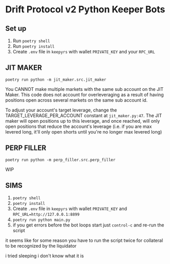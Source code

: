 # Drift Protocol v2 Python Keeper Bots

## Set up

1) Run `poetry shell`
2) Run `poetry install`
3) Create `.env` file in `keepyrs` with wallet `PRIVATE_KEY` and your `RPC_URL`

## JIT MAKER

`poetry run python -m jit_maker.src.jit_maker`

You CANNOT make multiple markets with the same sub account on the JIT Maker.  This code does not account for overleveraging as a result of having positions open across several markets on the same sub account id. 

To adjust your account's target leverage, change the TARGET_LEVERAGE_PER_ACCOUNT constant at `jit_maker.py:47`.  The JIT maker will open positions up to this leverage, and once reached, will only open positions that reduce the account's leverage (i.e. if you are max levered long, it'll only open shorts until you're no longer max levered long)


## PERP FILLER

`poetry run python -m perp_filler.src.perp_filler`

WIP


## SIMS

1. `poetry shell`
2. `poetry install`
3. Create `.env` file in `keepyrs` with wallet `PRIVATE_KEY` and `RPC_URL=http://127.0.0.1:8899`
4. `poetry run python main.py`
5. if you get errors before the bot loops start just `control-c` and re-run the script

it seems like for some reason you have to run the script twice for collateral to be recognized by the liquidator

i tried sleeping i don't know what it is